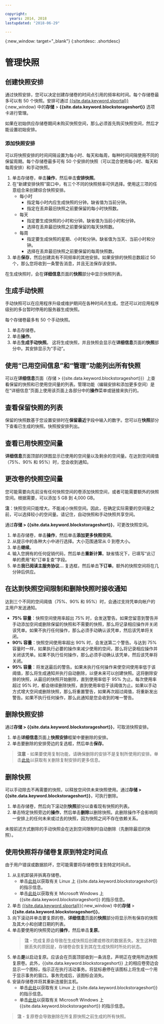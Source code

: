 ```yaml
---

copyright:
  years: 2014, 2018
lastupdated: "2018-06-29"

---
```

{:new_window: target="_blank"}
{:shortdesc: .shortdesc}

# 管理快照

## 创建快照安排

通过快照安排，您可以决定创建存储卷的时间点引用的频率和时间。每个存储卷最多可以有 50 个快照。安排可通过 [{{site.data.keyword.slportal}}](https://control.softlayer.com/){:new_window} 中的**存储** > **{{site.data.keyword.blockstorageshort}}** 选项卡进行管理。

如果在初始供应存储卷期间未购买快照空间，那么必须首先购买快照空间，然后才能设置初始安排。

### 添加快照安排

可以将快照安排的时间间隔设置为每小时、每天和每周，每种时间间隔使用不同的保留周期。每个存储卷最多可有 50 个安排的快照（可以混合使用每小时、每天和每周安排）和手动快照。

1. 单击存储卷，单击**操作**，然后单击**安排快照**。
2. 在“新建安排快照”窗口中，有三个不同的快照频率可供选择。使用这三项的任意组合来创建综合快照安排。
   - 每小时
      - 指定每小时内应生成快照的分钟。缺省值为当前分钟。
      - 指定在丢弃最旧快照之前要保留的每小时快照数。
   - 每天
      - 指定要生成快照的小时和分钟。缺省值为当前小时和分钟。
      - 选择在丢弃最旧快照之前要保留的每天快照数。
   - 每周
      - 指定要生成快照的星期、小时和分钟。缺省值为当天、当前小时和分钟。
      - 选择在丢弃最旧快照之前要保留的每周快照数。
3. 单击**保存**，然后创建具有不同频率的其他安排。如果安排的快照总数超过 50 个，那么您将收到一条警告消息，并且无法保存该安排。

在生成快照时，会在**详细信息**页面的**快照**部分中显示快照列表。

## 生成手动快照

手动快照可以在应用程序升级或维护期间在各种时间点生成。您还可以对应用程序级别的多台暂时停用的服务器生成快照。

每个存储卷最多有 50 个手动快照。

1. 单击存储卷。
2. 单击**操作**。
3. 单击**生成手动快照**。
这将生成快照，并且快照会显示在**详细信息**页面的**快照**部分中。其安排显示为“手动”。

## 使用“已用空间信息”和“管理”功能列出所有快照

可以在**详细信息**页面（存储 > {{site.data.keyword.blockstorageshort}}）上查看保留的快照和已使用空间量的列表。管理功能（编辑安排和添加更多空间）是在“详细信息”页面上使用该页面上各部分中的**操作**菜单或链接来执行的。

## 查看保留快照的列表

保留的快照数基于您设置安排时在**保留最近**字段中输入的数字。您可以在**快照**部分下查看已生成的快照。快照按安排列出。

## 查看已用快照空间量

**详细信息**页面顶部的饼图显示已使用的空间量以及剩余的空间量。在达到空间阈值（75%、90% 和 95%）时，您会收到通知。

## 更改卷的快照空间量

您可能需要向先前没有任何快照空间的卷添加快照空间，或者可能需要额外的快照空间。根据需要，可以添加 5 GB 到 4,000 GB。 

**注**：快照空间只能增大。不能减小快照空间。因此，在确定实际需要的空间量之前，可以选择较小的空间量。请记住，自动快照和手动快照共享空间。

通过**存储 > {{site.data.keyword.blockstorageshort}}**，可更改快照空间。

1. 单击存储卷，单击**操作**，然后单击**添加更多快照空间**。
2. 从提示中的各种大小中进行选择。大小范围通常从 0 到卷大小。
3. 单击**继续**。
4. 输入您拥有的任何促销代码，然后单击**重新计算**。缺省情况下，已填写“此订单的费用”和“订单复查”字段。
5. 单击**我已阅读主服务协议...** 复选框，然后单击**下订单**。额外的快照空间将在几分钟后供应。

## 在达到快照空间限制和删除快照时接收通知

达到三个不同的空间阈值（75%、90% 和 95%）时，会通过支持凭单向帐户的主用户发送通知。

- **75% 容量**：快照空间使用率超出 75% 时，会发送警告。如果您留意到警告并手动添加空间或删除保留的快照和不需要的快照，那么将记录相应操作并关闭该凭单。如果不执行任何操作，那么必须手动确认该凭单，然后该凭单将关闭。
- **90% 容量**：快照空间使用率超出 90% 时，会发送第二个警告。与达到 75% 容量时一样，如果执行必要的操作来减少使用的空间，那么将记录相应操作并关闭该凭单。如果不执行任何操作，那么必须手动确认该凭单，然后该凭单将关闭。
- **95% 容量**：将发送最后的警告。如果未执行任何操作来使空间使用率低于该阈值，那么将生成通知并执行自动删除，以便未来可以创建快照。这将删除安排的快照，从最旧的快照开始删除，直到使用率低于 95% 为止。每次使用率超过 95% 时，都会继续删除快照，直到使用率低于该阈值为止。如果以手动方式增大空间或删除快照，那么将重置警告，如果再次超过阈值，将重新发出警告。如果不执行任何操作，那么此通知是您会收到的唯一警告。

## 删除快照安排

通过**存储 > {{site.data.keyword.blockstorageshort}}**，可取消快照安排。

1. 单击**详细信息**页面上**快照安排**框架中要删除的安排。
2. 单击要删除的安排旁边的复选框，然后单击**保存**。<br />

>**注意** - 如果要使用复制功能，请确保删除的安排不是复制所使用的安排。单击[此处](replication.html)以获取有关删除复制安排的更多信息。

## 删除快照

可以手动除去不再需要的快照，以释放空间供未来快照使用。通过**存储 > {{site.data.keyword.blockstorageshort}}**，可执行删除。

1. 单击存储卷，然后向下滚动到**快照**部分以查看现有快照的列表。
2. 单击特定快照旁边的**操作**，然后单击**删除**以删除快照。此删除操作不会影响同一安排上的任何未来或过去的快照，因为快照之间不存在依赖关系。

未按前述方式删除的手动快照会在达到空间限制时自动删除（先删除最旧的快照）。

## 使用快照将存储卷复原到特定时间点

由于用户错误或数据损坏，您可能需要将存储卷恢复到特定时间点。

1. 从主机卸装并拆离存储卷。
   - 单击[此处](accessing_block_storage_linux.html)以获取有关 Linux 上 {{site.data.keyword.blockstorageshort}} 的指示信息。
   - 单击[此处](accessing-block-storage-windows.html)以获取有关 Microsoft Windows 上 {{site.data.keyword.blockstorageshort}} 的指示信息。
2. 单击 [{{site.data.keyword.slportal}}](https://control.softlayer.com/){:new_window} 中的**存储** > **{{site.data.keyword.blockstorageshort}}**。
3. 向下滚动并单击要复原的卷。**详细信息**页面的**快照**部分将显示所有保存的快照及其大小和创建日期的列表。
4. 单击要使用的快照旁边的**操作**，然后单击**复原**。<br/>
   >**注** - 完成复原会导致在生成快照后创建或修改的数据丢失。发生这种数据丢失的原因是，存储卷会恢复到其在生成快照时所处的状态。 
5. 单击**是**以启动复原。应该会在页面顶部收到一条消息，声明正在使用所选快照复原卷。此外，{{site.data.keyword.blockstorageshort}} 上的相应卷旁边会显示一个图标，指示正在执行活动事务。将鼠标悬停在该图标上将生成一个用于显示事务的窗口。事务完成后，该图标会消失。
6. 安装存储卷并将其重新连接到主机。
   - 单击[此处](accessing_block_storage_linux.html)以获取有关 Linux 上 {{site.data.keyword.blockstorageshort}} 的指示信息。
   - 单击[此处](accessing-block-storage-windows.html)以获取有关 Microsoft Windows 上 {{site.data.keyword.blockstorageshort}} 的指示信息。
   
>**注** - 复原卷会导致删除在所复原快照之前生成的所有快照。
